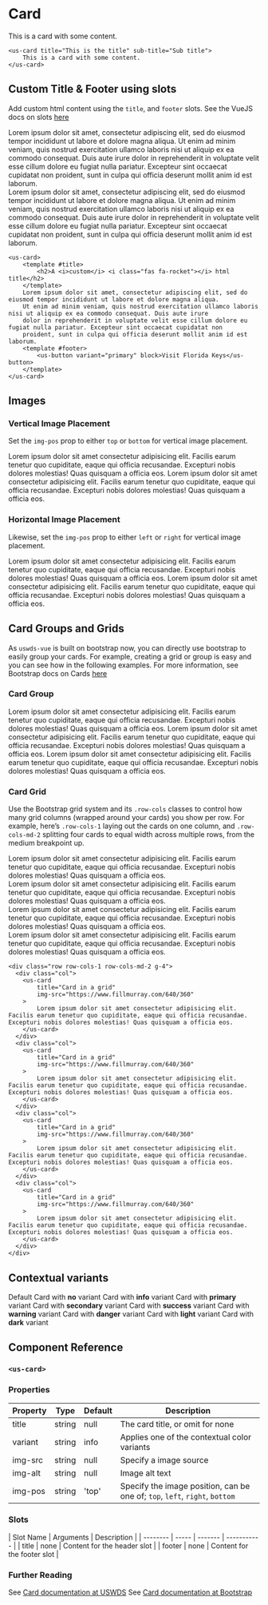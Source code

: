 # Card

<div class="mt-3 mb-3" style="width: 18rem;">
    <us-card title="This is the title" sub-title="Sub title" class="mb-2">This is a card with some content.</us-card>
</div>

```vue
<us-card title="This is the title" sub-title="Sub title">
    This is a card with some content.
</us-card>
```


## Custom Title & Footer using slots

Add custom html content using the `title`, and  `footer` slots. See the VueJS docs on slots [here](https://vuejs.org/v2/guide/components-slots.html)

<div class="mt-3 mb-3">
    <us-card class="m-2" title="This is a card with a custom footer">
        Lorem ipsum dolor sit amet, consectetur adipiscing elit, sed do eiusmod tempor incididunt ut labore et dolore magna aliqua. 
        Ut enim ad minim veniam, quis nostrud exercitation ullamco laboris nisi ut aliquip ex ea commodo consequat. Duis aute irure 
        dolor in reprehenderit in voluptate velit esse cillum dolore eu fugiat nulla pariatur. Excepteur sint occaecat cupidatat non 
        proident, sunt in culpa qui officia deserunt mollit anim id est laborum.
        <template #footer>
            <us-button variant="primary" block>Visit Florida Keys</us-button>
        </template>
    </us-card>
</div>

<div class="mt-3 mb-3">
    <us-card class="m-2">
        <template #title>
            <h2>A <i>custom</i> <i class="fas fa-rocket"></i> html title</h2>
        </template>
        Lorem ipsum dolor sit amet, consectetur adipiscing elit, sed do eiusmod tempor incididunt ut labore et dolore magna aliqua. 
        Ut enim ad minim veniam, quis nostrud exercitation ullamco laboris nisi ut aliquip ex ea commodo consequat. Duis aute irure 
        dolor in reprehenderit in voluptate velit esse cillum dolore eu fugiat nulla pariatur. Excepteur sint occaecat cupidatat non 
        proident, sunt in culpa qui officia deserunt mollit anim id est laborum.
        <template #footer>
            <us-button variant="primary" block>Visit Florida Keys</us-button>
        </template>
    </us-card>
</div>

```vue
<us-card>
    <template #title>
        <h2>A <i>custom</i> <i class="fas fa-rocket"></i> html title</h2>
    </template>
    Lorem ipsum dolor sit amet, consectetur adipiscing elit, sed do eiusmod tempor incididunt ut labore et dolore magna aliqua. 
    Ut enim ad minim veniam, quis nostrud exercitation ullamco laboris nisi ut aliquip ex ea commodo consequat. Duis aute irure 
    dolor in reprehenderit in voluptate velit esse cillum dolore eu fugiat nulla pariatur. Excepteur sint occaecat cupidatat non 
    proident, sunt in culpa qui officia deserunt mollit anim id est laborum.
    <template #footer>
        <us-button variant="primary" block>Visit Florida Keys</us-button>
    </template>
</us-card>
```

## Images

### Vertical Image Placement

Set the `img-pos` prop to either `top` or `bottom` for vertical image placement.

<div class="mt-3 mb-3">    
    <us-row>
        <us-col>
            <us-card 
                title="Card with media" 
                subTitle="Image Top"
                img-src="https://www.fillmurray.com/640/360"
                img-pos="top"
            >
                Lorem ipsum dolor sit amet consectetur adipisicing elit. Facilis earum tenetur quo cupiditate, eaque qui officia recusandae. Excepturi nobis dolores molestias! Quas quisquam a officia eos.
                <template #footer>
                    <us-button variant="primary" block>Visit Florida Keys</us-button>
                </template>
            </us-card>         
        </us-col>
        <us-col>
            <us-card 
                title="Card with media" 
                subTitle="Image Bottom"
                img-src="https://www.fillmurray.com/640/360"
                img-pos="bottom"
            >
                Lorem ipsum dolor sit amet consectetur adipisicing elit. Facilis earum tenetur quo cupiditate, eaque qui officia recusandae. Excepturi nobis dolores molestias! Quas quisquam a officia eos.
                <template #footer>
                    <us-button variant="primary" block>Visit Florida Keys</us-button>
                </template>
            </us-card>           
        </us-col>
    </us-row>  
</div>

### Horizontal Image Placement

Likewise, set the `img-pos` prop to either `left` or `right` for vertical image placement.

<div class="mt-3 mb-3">
    <us-row>
        <us-col>
            <us-card 
                title="Card with media" 
                subTitle="Image Left"
                img-src="https://www.fillmurray.com/640/360"
                img-pos="left"
            >
                Lorem ipsum dolor sit amet consectetur adipisicing elit. Facilis earum tenetur quo cupiditate, eaque qui officia recusandae. Excepturi nobis dolores molestias! Quas quisquam a officia eos.
                <template #footer>
                    <us-button variant="primary" block>Visit Florida Keys</us-button>
                </template>
            </us-card>           
        </us-col>
        <us-col>
            <us-card 
                title="Card with media" 
                subTitle="Image Right"
                img-src="https://www.fillmurray.com/640/360"
                img-pos="right"
            >
                <template #header>
                    Flag Card
                </template>
                Lorem ipsum dolor sit amet consectetur adipisicing elit. Facilis earum tenetur quo cupiditate, eaque qui officia recusandae. Excepturi nobis dolores molestias! Quas quisquam a officia eos.
                <template #footer>
                    <us-button variant="primary" block>Visit Florida Keys</us-button>
                </template>
            </us-card>         
        </us-col>
    </us-row>
</div>

## Card Groups and Grids

As `uswds-vue` is built on bootstrap now, you can directly use bootstrap to easily group your cards. For example, creating a grid or group is easy and you can see how in the following examples. For more information, see Bootstrap docs on Cards [here](https://getbootstrap.com/docs/5.1/components/card/)

### Card Group

<div class="card-group">
    <us-card 
        title="Card with media" 
        img-src="https://www.fillmurray.com/640/360"
        img-pos="top"
    >
        Lorem ipsum dolor sit amet consectetur adipisicing elit. Facilis earum tenetur quo cupiditate, eaque qui officia recusandae. Excepturi nobis dolores molestias! Quas quisquam a officia eos.
        <template #footer>
            <us-button variant="primary" block>Visit Florida Keys</us-button>
        </template>                    
    </us-card>   
    <us-card 
        title="Simple card" 
    >
        Lorem ipsum dolor sit amet consectetur adipisicing elit. Facilis earum tenetur quo cupiditate, eaque qui officia recusandae. Excepturi nobis dolores molestias! Quas quisquam a officia eos.
        <template #footer>
            <us-button variant="primary" block>Visit Florida Keys</us-button>
        </template>                    
    </us-card>           
    <us-card 
        title="Another Simple card" 
    >
        Lorem ipsum dolor sit amet consectetur adipisicing elit. Facilis earum tenetur quo cupiditate, eaque qui officia recusandae. Excepturi nobis dolores molestias! Quas quisquam a officia eos.
        <template #footer>
            <us-button variant="primary" block>Visit Florida Keys</us-button>
        </template>        
    </us-card>  
  </div>
</div>

### Card Grid

Use the Bootstrap grid system and its `.row-cols` classes to control how many grid columns (wrapped around your cards) you show per row. For example, here’s `.row-cols-1` laying out the cards on one column, and `.row-cols-md-2` splitting four cards to equal width across multiple rows, from the medium breakpoint up.

<div class="row row-cols-1 row-cols-md-2 g-4">
  <div class="col">
    <us-card 
        title="Card in a grid" 
        img-src="https://www.fillmurray.com/640/360"
    >
        Lorem ipsum dolor sit amet consectetur adipisicing elit. Facilis earum tenetur quo cupiditate, eaque qui officia recusandae. Excepturi nobis dolores molestias! Quas quisquam a officia eos.
    </us-card> 
  </div>
  <div class="col">
    <us-card 
        title="Card in a grid" 
        img-src="https://www.fillmurray.com/640/360"
    >
        Lorem ipsum dolor sit amet consectetur adipisicing elit. Facilis earum tenetur quo cupiditate, eaque qui officia recusandae. Excepturi nobis dolores molestias! Quas quisquam a officia eos.
    </us-card> 
  </div>
  <div class="col">
    <us-card 
        title="Card in a grid" 
        img-src="https://www.fillmurray.com/640/360"
    >
        Lorem ipsum dolor sit amet consectetur adipisicing elit. Facilis earum tenetur quo cupiditate, eaque qui officia recusandae. Excepturi nobis dolores molestias! Quas quisquam a officia eos.
    </us-card> 
  </div>
  <div class="col">
    <us-card 
        title="Card in a grid" 
        img-src="https://www.fillmurray.com/640/360"
    >
        Lorem ipsum dolor sit amet consectetur adipisicing elit. Facilis earum tenetur quo cupiditate, eaque qui officia recusandae. Excepturi nobis dolores molestias! Quas quisquam a officia eos.
    </us-card> 
  </div>
</div>

```vue
<div class="row row-cols-1 row-cols-md-2 g-4">
  <div class="col">
    <us-card 
        title="Card in a grid" 
        img-src="https://www.fillmurray.com/640/360"
    >
        Lorem ipsum dolor sit amet consectetur adipisicing elit. Facilis earum tenetur quo cupiditate, eaque qui officia recusandae. Excepturi nobis dolores molestias! Quas quisquam a officia eos.
    </us-card> 
  </div>
  <div class="col">
    <us-card 
        title="Card in a grid" 
        img-src="https://www.fillmurray.com/640/360"
    >
        Lorem ipsum dolor sit amet consectetur adipisicing elit. Facilis earum tenetur quo cupiditate, eaque qui officia recusandae. Excepturi nobis dolores molestias! Quas quisquam a officia eos.
    </us-card> 
  </div>
  <div class="col">
    <us-card 
        title="Card in a grid" 
        img-src="https://www.fillmurray.com/640/360"
    >
        Lorem ipsum dolor sit amet consectetur adipisicing elit. Facilis earum tenetur quo cupiditate, eaque qui officia recusandae. Excepturi nobis dolores molestias! Quas quisquam a officia eos.
    </us-card> 
  </div>
  <div class="col">
    <us-card 
        title="Card in a grid" 
        img-src="https://www.fillmurray.com/640/360"
    >
        Lorem ipsum dolor sit amet consectetur adipisicing elit. Facilis earum tenetur quo cupiditate, eaque qui officia recusandae. Excepturi nobis dolores molestias! Quas quisquam a officia eos.
    </us-card> 
  </div>
</div>
```




## Contextual variants

<div class="mt-3 mb-3">
    <us-card title="A basic card" class="my-2 " style="width: 18rem;">Default Card with <strong>no</strong> variant</us-card>
    <us-card title="A info card" variant="info" class="my-2 " style="width: 18rem;">Card with <strong>info</strong> variant</us-card>
    <us-card title="A primary card" variant="primary" class="my-2 " style="width: 18rem;">Card with <strong>primary</strong> variant</us-card>
    <us-card title="A secondary card" variant="secondary" class="my-2 " style="width: 18rem;">Card with <strong>secondary</strong> variant</us-card>
    <us-card title="A success card" variant="success" class="my-2 " style="width: 18rem;">Card with <strong>success</strong> variant</us-card>
    <us-card title="A warning card" variant="warning" class="my-2 " style="width: 18rem;">Card with <strong>warning</strong> variant</us-card>
    <us-card title="A danger card" variant="danger" class="my-2 " style="width: 18rem;">Card with <strong>danger</strong> variant</us-card>
    <us-card title="A light card" variant="light" class="my-2 " style="width: 18rem;">Card with <strong>light</strong> variant</us-card>
    <us-card title="A dark card" variant="dark" class="my-2 " style="width: 18rem;">Card with <strong>dark</strong> variant</us-card>
</div>


## Component Reference

### `<us-card>`

### Properties 

| Property | Type  | Default | Description |
| -------- | ----- | ------- | ----------- | 
| title  | string | null | The card title, or omit for none |
| variant  | string | info | Applies one of the contextual color variants |
| img-src | string | null | Specify a image source |
| img-alt | string | null | Image alt text | 
| img-pos | string | 'top' | Specify the image position, can be one of; `top`, `left`, `right`, `bottom`|

### Slots

| Slot Name | Arguments | Description |
| -------- | ----- | ------- | ----------- | 
| title  | none | Content for the header slot |
| footer  | none | Content for the footer slot |

### Further Reading

See [Card documentation at USWDS](https://designsystem.digital.gov/components/card/)
See [Card documentation at Bootstrap](https://getbootstrap.com/docs/5.1/components/card/)